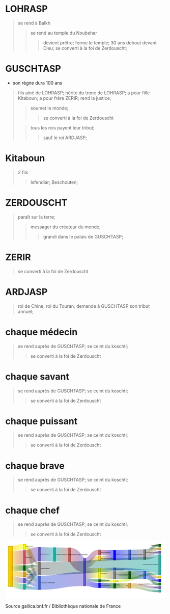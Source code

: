# LOHRASP

> se rend à Balkh
>
> > se rend au temple du Noubehar
> >
> > > devient prêtre;
> > > ferme le temple;
> > > 30 ans debout devant Dieu;
> > > se converti à la foi de Zerdouscht;

# GUSCHTASP

- son règne dura 100 ans

> fils ainé de LOHRASP;
> hérite du trone de LOHRASP;
> a pour fille Kitaboun;
> a pour frère ZERIR;
> rend la justice;
>
> > soumet le monde;
> >
> > > se converti à la foi de Zerdouscht
>
> > tous les rois payent leur tribut;
> >
> > > sauf le roi ARDJASP;

# Kitaboun

> 2 fils
>
> > Isfendiar;
> > Beschouten;

# ZERDOUSCHT

> paraît sur la terre;
>
> > messager du créateur du monde;
> >
> > > grandi dans le palais de GUSCHTASP;

# ZERIR

> se converti à la foi de Zerdouscht

# ARDJASP

> roi de Chine;
> roi du Touran;
> demande à GUSCHTASP son tribut annuel;

# chaque médecin

> se rend auprès de GUSCHTASP;
> se ceint du koschti;
>
> > se converti à la foi de Zerdouscht

# chaque savant

> se rend auprès de GUSCHTASP;
> se ceint du koschti;
>
> > se converti à la foi de Zerdouscht

# chaque puissant

> se rend auprès de GUSCHTASP;
> se ceint du koschti;
>
> > se converti à la foi de Zerdouscht

# chaque brave

> se rend auprès de GUSCHTASP;
> se ceint du koschti;
>
> > se converti à la foi de Zerdouscht

# chaque chef

> se rend auprès de GUSCHTASP;
> se ceint du koschti;
>
> > se converti à la foi de Zerdouscht

![diagram](./diagram.fr.svg)

Source gallica.bnf.fr / Bibliothèque nationale de France
